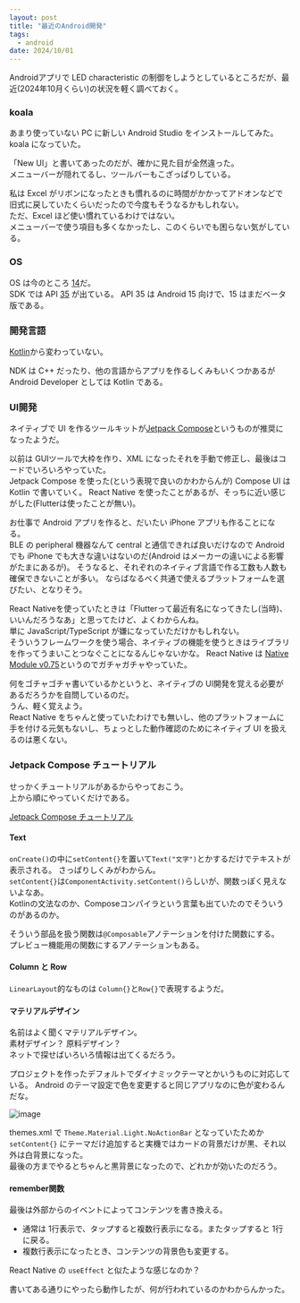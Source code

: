 ```yaml
---
layout: post
title: "最近のAndroid開発"
tags:
  - android
date: 2024/10/01
---
```


Androidアプリで LED characteristic の制御をしようとしているところだが、最近(2024年10月くらい)の状況を軽く調べておく。

### koala

あまり使っていない PC に新しい Android Studio をインストールしてみた。  
koala になっていた。

「New UI」と書いてあったのだが、確かに見た目が全然違った。  
メニューバーが隠れてるし、ツールバーもこざっぱりしている。

私は Excel がリボンになったときも慣れるのに時間がかかってアドオンなどで旧式に戻していたくらいだったので今度もそうなるかもしれない。  
ただ、Excel ほど使い慣れているわけではない。  
メニューバーで使う項目も多くなかったし、このくらいでも困らない気がしている。

### OS

OS は今のところ [14](https://www.android.com/intl/ja_jp/android-14/)だ。  
SDK では API [35](https://developer.android.com/tools/releases/platforms?hl=ja#15) が出ている。
API 35 は Android 15 向けで、15 はまだベータ版である。

### 開発言語

[Kotlin](https://developer.android.com/kotlin?hl=ja)から変わっていない。

NDK は C++ だったり、他の言語からアプリを作るしくみもいくつかあるが Android Developer としては Kotlin である。

### UI開発

ネイティブで UI を作るツールキットが[Jetpack Compose](https://developer.android.com/compose)というものが推奨になったようだ。

以前は GUIツールで大枠を作り、XML になったそれを手動で修正し、最後はコードでいろいろやっていた。  
Jetpack Compose を使った(という表現で良いのかわからんが) Compose UI は Kotlin で書いていく。
React Native を使ったことがあるが、そっちに近い感じがした(Flutterは使ったことが無い)。

お仕事で Android アプリを作ると、だいたい iPhone アプリも作ることになる。  
BLE の peripheral 機器なんて central と通信できれば良いだけなので Android でも iPhone でも大きな違いはないのだ(Android はメーカーの違いによる影響がたまにあるが)。
そうなると、それぞれのネイティブ言語で作る工数も人数も確保できないことが多い。
ならばなるべく共通で使えるプラットフォームを選びたい、となりそう。

React Nativeを使っていたときは「Flutterって最近有名になってきたし(当時)、いいんだろうなあ」と思ってたけど、よくわからんね。  
単に JavaScript/TypeScript が嫌になっていただけかもしれない。  
そういうフレームワークを使う場合、ネイティブの機能を使うときはライブラリを作ってうまいことつなぐことになるんじゃないかな。
React Native は [Native Module v0.75](https://reactnative.dev/docs/0.75/native-modules-android?android-language=kotlin)というのでガチャガチャやっていた。

何をゴチャゴチャ書いているかというと、ネイティブの UI開発を覚える必要があるだろうかを自問しているのだ。  
うん、軽く覚えよう。  
React Native をちゃんと使っていたわけでも無いし、他のプラットフォームに手を付ける元気もないし、ちょっとした動作確認のためにネイティブ UI を扱えるのは悪くない。

### Jetpack Compose チュートリアル

せっかくチュートリアルがあるからやっておこう。  
上から順にやっていくだけである。

[Jetpack Compose チュートリアル](https://developer.android.com/develop/ui/compose/tutorial?hl=ja)

#### Text

`onCreate()`の中に`setContent{}`を置いて`Text("文字")`とかするだけでテキストが表示される。
さっぱりしくみがわからん。  
`setContent{}`は`ComponentActivity.setContent()`らしいが、関数っぽく見えないよなあ。  
Kotlinの文法なのか、Composeコンパイラという言葉も出ていたのでそういうのがあるのか。

そういう部品を扱う関数は`@Composable`アノテーションを付けた関数にする。  
プレビュー機能用の関数にするアノテーションもある。

#### Column と Row

`LinearLayout`的なものは `Column{}`と`Row{}`で表現するようだ。

#### マテリアルデザイン

名前はよく聞くマテリアルデザイン。  
素材デザイン？ 原料デザイン？  
ネットで探せばいろいろ情報は出てくるだろう。

プロジェクトを作ったデフォルトでダイナミックテーマとかいうものに対応している。
Android のテーマ設定で色を変更すると同じアプリなのに色が変わるんだな。

![image](20241001a-1.png)

themes.xml で `Theme.Material.Light.NoActionBar` となっていたためか `setContent{}` にテーマだけ追加すると実機ではカードの背景だけが黒、それ以外は白背景になった。  
最後の方までやるとちゃんと黒背景になったので、どれかが効いたのだろう。

#### remember関数

最後は外部からのイベントによってコンテンツを書き換える。

* 通常は 1行表示で、タップすると複数行表示になる。またタップすると 1行に戻る。
* 複数行表示になったとき、コンテンツの背景色も変更する。

React Native の `useEffect` と似たような感じなのか？

書いてある通りにやったら動作したが、何が行われているのかわからんかった。
